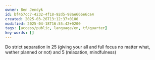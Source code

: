 ```yaml
---
owner: Ben Jendyk
id: bf457cc7-4232-4f18-92d5-98ae666e6ca4
created: 2025-03-26T13:12:37+0100
modified: 2025-04-18T16:55:42+0200
tags: [access/public, language/en, tf/quarter]
key-words: []
---
```


Do strict separation in 25 (giving your all and full focus no matter what, wether planned or not) and 5 (relaxation, mindfulness)